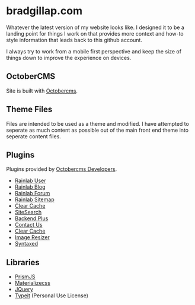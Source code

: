 # bradgillap.com
Whatever the latest version of my website looks like. I designed it to be a landing point for things I work on that provides more context and how-to style information that leads back to this github account.

I always try to work from a mobile first perspective and keep the size of things down to improve the experience on devices. 

## OctoberCMS
Site is built with [Octobercms](https://octobercms.com).

## Theme Files
Files are intended to be used as a theme and modified. I have attempted to seperate as much content as possible out of the main front end theme into seperate content files. 

## Plugins
Plugins provided by [Octobercms Developers](https://octobercms.com/plugins).

- [Rainlab User](https://github.com/rainlab/user-plugin)
- [Rainlab Blog](https://github.com/rainlab/blog-plugin)
- [Rainlab Forum](https://github.com/rainlab/forum-plugin)
- [Rainlab Sitemap](https://github.com/rainlab/sitemap-plugin)
- [Clear Cache](https://github.com/romanov-acc/octobercms_clearcachewidget)
- [SiteSearch](https://github.com/OFFLINE-GmbH/oc-site-search-plugin)
- [Backend Plus](https://github.com/gergo85/oc-backend-plus)
- [Contact Us](https://octobercms.com/plugin/devinx-contactus)
- [Clear Cache](https://github.com/romanov-acc/octobercms_clearcachewidget)
- [Image Resizer](https://github.com/toughdeveloper/oc-imageresizer-plugin)
- [Syntaxed](https://github.com/karingisi/syntaxed)

## Libraries

- [PrismJS](https://github.com/PrismJS/prism)
- [Materializecss](https://github.com/Dogfalo/materialize)
- [JQuery](https://github.com/jquery/jquery)
- [Typeit](https://github.com/alexmacarthur/typeit) (Personal Use License)


